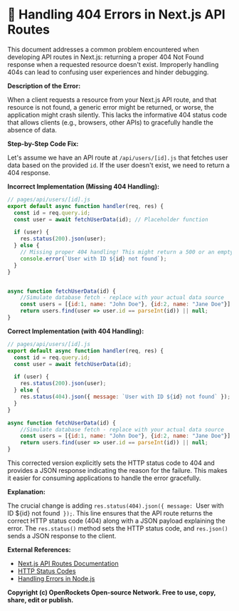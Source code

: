 # 🐞 Handling 404 Errors in Next.js API Routes


This document addresses a common problem encountered when developing API routes in Next.js:  returning a proper 404 Not Found response when a requested resource doesn't exist.  Improperly handling 404s can lead to confusing user experiences and hinder debugging.


**Description of the Error:**

When a client requests a resource from your Next.js API route, and that resource is not found, a generic error might be returned, or worse, the application might crash silently.  This lacks the informative 404 status code that allows clients (e.g., browsers, other APIs) to gracefully handle the absence of data.


**Step-by-Step Code Fix:**

Let's assume we have an API route at `/api/users/[id].js` that fetches user data based on the provided `id`. If the user doesn't exist, we need to return a 404 response.

**Incorrect Implementation (Missing 404 Handling):**

```javascript
// pages/api/users/[id].js
export default async function handler(req, res) {
  const id = req.query.id;
  const user = await fetchUserData(id); // Placeholder function

  if (user) {
    res.status(200).json(user);
  } else {
    // Missing proper 404 handling! This might return a 500 or an empty response.
    console.error(`User with ID ${id} not found`);
  }
}


async function fetchUserData(id) {
    //Simulate database fetch - replace with your actual data source
    const users = [{id:1, name: "John Doe"}, {id:2, name: "Jane Doe"}];
    return users.find(user => user.id == parseInt(id)) || null;
}
```

**Correct Implementation (with 404 Handling):**

```javascript
// pages/api/users/[id].js
export default async function handler(req, res) {
  const id = req.query.id;
  const user = await fetchUserData(id);

  if (user) {
    res.status(200).json(user);
  } else {
    res.status(404).json({ message: `User with ID ${id} not found` });
  }
}

async function fetchUserData(id) {
    //Simulate database fetch - replace with your actual data source
    const users = [{id:1, name: "John Doe"}, {id:2, name: "Jane Doe"}];
    return users.find(user => user.id == parseInt(id)) || null;
}
```

This corrected version explicitly sets the HTTP status code to 404 and provides a JSON response indicating the reason for the failure. This makes it easier for consuming applications to handle the error gracefully.


**Explanation:**

The crucial change is adding `res.status(404).json({ message: `User with ID ${id} not found` });`. This line ensures that the API route returns the correct HTTP status code (404) along with a JSON payload explaining the error.  The `res.status()` method sets the HTTP status code, and `res.json()` sends a JSON response to the client.


**External References:**

* [Next.js API Routes Documentation](https://nextjs.org/docs/api-routes/introduction)
* [HTTP Status Codes](https://developer.mozilla.org/en-US/docs/Web/HTTP/Status)
* [Handling Errors in Node.js](https://nodejs.org/api/errors.html)


**Copyright (c) OpenRockets Open-source Network. Free to use, copy, share, edit or publish.**

